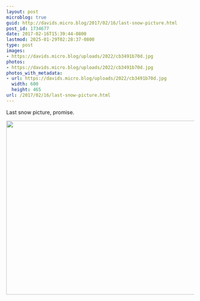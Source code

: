 ```yaml
---
layout: post
microblog: true
guid: http://davids.micro.blog/2017/02/16/last-snow-picture.html
post_id: 1734677
date: 2017-02-16T15:39:44-0800
lastmod: 2025-01-29T02:28:37-0800
type: post
images:
- https://davids.micro.blog/uploads/2022/cb3491b70d.jpg
photos:
- https://davids.micro.blog/uploads/2022/cb3491b70d.jpg
photos_with_metadata:
- url: https://davids.micro.blog/uploads/2022/cb3491b70d.jpg
  width: 600
  height: 465
url: /2017/02/16/last-snow-picture.html
---
```

Last snow picture, promise.

<img src="/uploads/2022/cb3491b70d.jpg" width="600" height="465" alt="">

